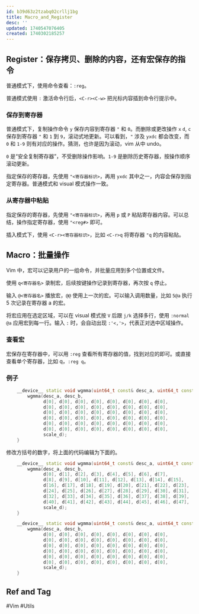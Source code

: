 ```yaml
---
id: b39d63z2tzabq02crllj1bg
title: Macro_and_Register
desc: ''
updated: 1740547076405
created: 1740302185257
---
```


## Register：保存拷贝、删除的内容，还有宏保存的指令


普通模式下，使用命令查看：`:reg`。

普通模式使用 `:` 激活命令行后，`<C-r><C-w>` 把光标内容插到命令行提示中。

### 保存到寄存器

普通模式下，复制操作命令 `y` 保存内容到寄存器 `"` 和 `0`。而删除或更改操作 `x` `d`, `c` 保存到寄存器 `"` 和 `1` 到 `9`，滚动式地更新。可以看到，`"` 涉及 `yxdc` 都会改变，而 `0` 和 `1-9` 则有对应的操作。猜测，也许是因为滚动，vim 从中 undo。

`0` 是“安全复制寄存器”，不受删除操作影响。`1-9` 是删除历史寄存器，按操作顺序滚动更新。

指定保存的寄存器，先使用 `"<寄存器标识>`，再用 `yxdc` 其中之一，内容会保存到指定寄存器。普通模式和 visual 模式操作一致。

### 从寄存器中粘贴

指定保存的寄存器，先使用 `"<寄存器标识>`，再用 `p` 或 `P` 粘贴寄存器内容。可以总结，操作指定寄存器，使用 `"<reg#>` 即可。

插入模式下，使用 `<C-r><寄存器标识>`，比如 `<C-r>q` 将寄存器 `"q` 的内容粘贴。

## Macro：批量操作
Vim 中，宏可以记录用户的一组命令，并批量应用到多个位置或文件。

使用 `q<寄存器名>` 录制宏，后续按键操作记录到寄存器，再次按 `q` 停止。

输入 `@<寄存器名>` 播放宏，`@@` 使用上一次的宏。可以输入调用数量，比如 `5@a` 执行 5 次记录在寄存器 a 的宏。

将宏应用在选定区域，可以在 visual 模式按 `V` 后跟 `j/k` 选择多行，使用 `:normal @a` 应用宏到每一行。输入 `:` 时，会自动出现 `:'<,'>`，代表正对选中区域操作。

### 查看宏

宏保存在寄存器中，可以用 `:reg` 查看所有寄存器的值，找到对应的即可。或直接查看单个寄存器，比如 q，`:reg q`。

### 例子

```cpp
    __device__ static void wgmma(uint64_t const& desc_a, uint64_t const& desc_b, float* d, bool scale_d) {
        wgmma(desc_a, desc_b,
              d[0], d[0], d[0], d[0], d[0], d[0], d[0], d[0],
              d[0], d[0], d[0], d[0], d[0], d[0], d[0], d[0],
              d[0], d[0], d[0], d[0], d[0], d[0], d[0], d[0],
              d[0], d[0], d[0], d[0], d[0], d[0], d[0], d[0],
              d[0], d[0], d[0], d[0], d[0], d[0], d[0], d[0],
              d[0], d[0], d[0], d[0], d[0], d[0], d[0], d[0],
              scale_d);
    }
```

修改方括号的数字，将上面的代码编辑为下面的。

```cpp
    __device__ static void wgmma(uint64_t const& desc_a, uint64_t const& desc_b, float* d, bool scale_d) {
        wgmma(desc_a, desc_b,
              d[0], d[1], d[2], d[3], d[4], d[5], d[6], d[7],
              d[8], d[9], d[10], d[11], d[12], d[13], d[14], d[15],
              d[16], d[17], d[18], d[19], d[20], d[21], d[22], d[23],
              d[24], d[25], d[26], d[27], d[28], d[29], d[30], d[31],
              d[32], d[33], d[34], d[35], d[36], d[37], d[38], d[39],
              d[40], d[41], d[42], d[43], d[44], d[45], d[46], d[47],
              scale_d);
    }
```

```cpp
    __device__ static void wgmma(uint64_t const& desc_a, uint64_t const& desc_b, float* d, bool scale_d) {
        wgmma(desc_a, desc_b,
              d[0], d[0], d[0], d[0], d[0], d[0], d[0], d[0],
              d[0], d[0], d[0], d[0], d[0], d[0], d[0], d[0],
              d[0], d[0], d[0], d[0], d[0], d[0], d[0], d[0],
              d[0], d[0], d[0], d[0], d[0], d[0], d[0], d[0],
              d[0], d[0], d[0], d[0], d[0], d[0], d[0], d[0],
              d[0], d[0], d[0], d[0], d[0], d[0], d[0], d[0],
              scale_d);
    }
```

## Ref and Tag

#Vim
#Utils